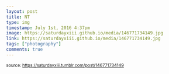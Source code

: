 ```yaml
---
layout: post
title: NT
type: img
timestamp: July 1st, 2016 4:37pm
image: https://saturdayxiii.github.io/media/146771734149.jpg
link: https://saturdayxiii.github.io/media/146771734149.jpg
tags: ["photography"]
comments: true
---
```

  
<small>source: https://saturdayxiii.tumblr.com/post/146771734149</small>